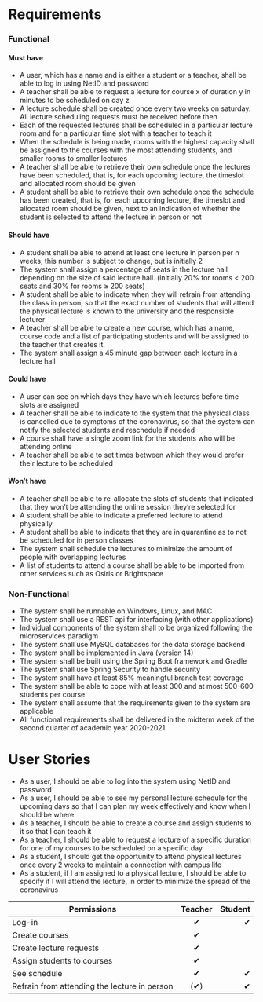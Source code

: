 # Requirements

### Functional 

#### Must have
- A user, which has a name and is either a student or a teacher, shall be able to log in using NetID and password
- A teacher shall be able to request a lecture for course x of duration y in minutes to be scheduled on day z
- A lecture schedule shall be created once every two weeks on saturday. All lecture scheduling requests must be received before then
- Each of the requested lectures shall be scheduled in a particular lecture room and for a particular time slot with a teacher to teach it
- When the schedule is being made, rooms with the highest capacity shall be assigned to the courses with the most attending students, and smaller rooms to smaller lectures
- A teacher shall be able to retrieve their own schedule once the lectures have been scheduled, that is, for each upcoming lecture, the timeslot and allocated room should be given
- A student shall be able to retrieve their own schedule once the schedule has been created, that is, for each upcoming lecture, the timeslot and allocated room should be given, next to an indication of whether the student is selected to attend the lecture in person or not

#### Should have
- A student shall be able to attend at least one lecture in person per n weeks, this number is subject to change, but is initially 2
- The system shall assign a percentage of seats in the lecture hall depending on the size of said lecture hall. (initially 20% for rooms < 200 seats and 30% for rooms ≥ 200 seats)
- A student shall be able to indicate when they will refrain from attending the class in person, so that the exact number of students that will attend the physical lecture is known to the university and the responsible lecturer
- A teacher shall be able to create a new course, which has a name, course code and a list of participating students and will be assigned to the teacher that creates it. 
- The system shall assign a 45 minute gap between each lecture in a lecture hall

#### Could have
- A user can see on which days they have which lectures before time slots are assigned
- A teacher shall be able to indicate to the system that the physical class is cancelled due to symptoms of the coronavirus, so that the system can notify the selected students and reschedule if needed
- A course shall have a single zoom link for the students who will be attending online
- A teacher shall be able to set times between which they would prefer their lecture to be scheduled


#### Won’t have
- A teacher shall be able to re-allocate the slots of students that indicated that they won’t be attending the online session they’re selected for
- A student shall be able to indicate a preferred lecture to attend physically
- A student shall be able to indicate that they are in quarantine as to not be scheduled for in person classes
- The system shall schedule the lectures to minimize the amount of people with overlapping lectures
- A list of students to attend a course shall be able to be imported from other services such as Osiris or Brightspace


### Non-Functional 
- The system shall be runnable on Windows, Linux, and MAC
- The system shall use a REST api for interfacing (with other applications)
- Individual components of the system shall to be organized following the microservices paradigm
- The system shall use MySQL databases for the data storage backend
- The system shall be implemented in Java (version 14)
- The system shall be built using the Spring Boot framework and Gradle
- The system shall use Spring Security to handle security
- The system shall have at least 85% meaningful branch test coverage
- The system shall be able to cope with at least 300 and at most 500-600 students per course
- The system shall assume that the requirements given to the system are applicable
- All functional requirements shall be delivered in the midterm week of the second quarter of academic year 2020-2021


# User Stories
- As a user, I should be able to log into the system using NetID  and password
- As a user, I should be able to see my personal lecture schedule for the upcoming days so that I can plan my week effectively and know when I should be where
- As a teacher, I should be able to create a course and assign students to it so that I can teach it 
- As a teacher,  I should be able to request a lecture of a specific duration for one of my courses to be scheduled on a specific day
- As a student, I should get the opportunity to attend physical lectures once every 2 weeks to maintain a connection with campus life
- As a student, if I am assigned to a physical lecture, I should be able to specify if I will attend the lecture, in order to minimize the spread of the coronavirus

| Permissions                                  | Teacher  | Student  |
| -------------------------------------------- |:--------:| --------:|
| Log-in                                       | ✔        | ✔        |
| Create courses                               | ✔        |          |
| Create lecture requests                      | ✔        |          |
| Assign students to courses                   | ✔        |          |
| See schedule                                 | ✔        | ✔        |
| Refrain from attending the lecture in person | (✔)      | ✔     |

